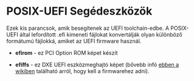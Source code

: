 POSIX-UEFI Segédeszközök
========================

Ezek kis parancsok, amik besegítenek az UEFI toolchain-edbe. A POSIX-UEFI által lefordított .efi kimeneti fájlokat konvertálják
olyan különböző formátumú fájlokká, amiket az UEFI firmware használ.

* __efirom__ - ez PCI Option ROM képet készít

* __efiffs__ - ez DXE UEFI eszközmeghajtó képet (bővebb infó [ebben a wikiben](https://github.com/pbatard/efifs/wiki/Adding-a-driver-to-a-UEFI-firmware) található arról, hogy kell a firmwarehez adni).
